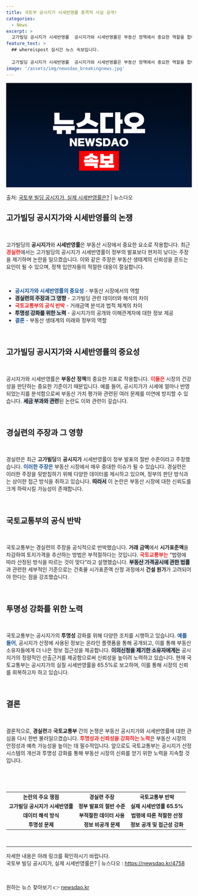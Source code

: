 ```yaml
---
title: 국토부 공시지가 시세반영률 충격적 사실 공개!
categories:
  - News
excerpt: >
  고가빌딩 공시지가 시세반영률  공시지가와 시세반영률은 부동산 정책에서 중요한 역할을 합니다. 최근 경실련은 …
feature_text: >
  ## whereispost 실시간 뉴스 속보입니다.

  고가빌딩 공시지가 시세반영률  공시지가와 시세반영률은 부동산 정책에서 중요한 역할을 합니다. 최근 경실련은 …
image: '/assets/img/newsdao_breakingnews.jpg'
---
```


![뉴스다오 속보](/assets/img/newsdao_breakingnews.jpg)

<p>출처: <a href="https://newsdao.kr/4758" rel="dofollow">국토부 빌딩 공시지가, 실제 시세반영률은?</a> | 뉴스다오</p>

<h2 data-ke-size="size26">고가빌딩 공시지가와 시세반영률의 논쟁</h2>

<p data-ke-size="size16">&nbsp;</p>

고가빌딩의 <b>공시지가</b>와 <b>시세반영률</b>은 부동산 시장에서 중요한 요소로 작용합니다. 최근 <b><span style="color: #ee2323;">경실련</span></b>에서는 고가빌딩의 공시지가 시세반영률이 정부의 발표보다 현저히 낮다는 주장을 제기하며 논란을 일으켰습니다. 이와 같은 주장은 부동산 생태계의 신뢰성을 흔드는 요인이 될 수 있으며, 정책 입안자들의 적절한 대응이 절실합니다. 

<p data-ke-size="size16">&nbsp;</p>

<div>
    <ul>
        <li><b><span style="color: #1a5490;">공시지가와 시세반영률의 중요성</span></b> - 부동산 시장에서의 역할</li>
        <li><b><span style="background-color: #21538527;">경실련의 주장과 그 영향</span></b> - 고가빌딩 관련 데이터와 해석의 차이</li>
        <li><b><span style="color: #ee2323;">국토교통부의 공식 반박</span></b> - 거래금액 분석과 법적 체계의 차이</li>
        <li><b><span style="background-color: #21538527;">투명성 강화를 위한 노력</span></b> - 공시지가의 공개와 이해관계자에 대한 정보 제공</li>
        <li><b><span style="color: #1a5490;">결론</span></b> - 부동산 생태계의 미래와 정부의 역할</li>
    </ul>
</div>

<p data-ke-size="size16">&nbsp;</p>

<h2 data-ke-size="size26">고가빌딩 공시지가와 시세반영률의 중요성</h2>

<p data-ke-size="size16">&nbsp;</p>

공시지가와 시세반영률은 <b>부동산 정책</b>의 중요한 지표로 작용합니다. <b><span style="color: #ee2323;">이들은</span></b> 시장의 건강성을 판단하는 중요한 기준이기 때문입니다. 예를 들어, 공시지가가 시세에 얼마나 반영되었는지를 분석함으로써 부동산 가치 평가와 관련된 여러 문제를 미연에 방지할 수 있습니다. <b><span style="background-color: #21538527;">세금 부과와 관련</span></b>된 논란도 이와 관련이 깊습니다. 

<p data-ke-size="size16">&nbsp;</p>

<h2 data-ke-size="size26">경실련의 주장과 그 영향</h2>

<p data-ke-size="size16">&nbsp;</p>

경실련은 최근 <b>고가빌딩</b>의 <b>공시지가</b> 시세반영률이 정부 발표의 절반 수준이라고 주장했습니다. <b><span style="color: #1a5490;">이러한 주장은</span></b> 부동산 시장에서 매우 중대한 이슈가 될 수 있습니다. 경실련은 이러한 주장을 뒷받침하기 위해 다양한 데이터를 제시하고 있으며, 정부의 판단 방식과는 상이한 접근 방식을 취하고 있습니다. <b><span style="background-color: #21538527;">따라서</span></b> 이 논란은 부동산 시장에 대한 신뢰도를 크게 하락시킬 가능성이 존재합니다.

<p data-ke-size="size16">&nbsp;</p>

<h2 data-ke-size="size26">국토교통부의 공식 반박</h2>

<p data-ke-size="size16">&nbsp;</p>

국토교통부는 경실련의 주장을 공식적으로 반박했습니다. <b>거래 금액</b>에서 <b>시가표준액</b>을 차감하여 토지가격을 추산하는 방법은 부적절하다는 것입니다. <b><span style="color: #ee2323;">국토교통부는</span></b> “법령에 따라 산정된 방식을 따르는 것이 맞다”라고 설명했습니다. <b><span style="background-color: #21538527;">부동산 가격공시에 관한 법률</span></b>과 관련한 세부적인 기준으로는 건축물 시가표준액 산정 과정에서 <b>건설 원가</b>가 고려되어야 한다는 점을 강조했습니다.

<p data-ke-size="size16">&nbsp;</p>

<h2 data-ke-size="size26">투명성 강화를 위한 노력</h2>

<p data-ke-size="size16">&nbsp;</p>

국토교통부는 공시지가의 <b>투명성</b> 강화를 위해 다양한 조치를 시행하고 있습니다. <b><span style="color: #1a5490;">예를 들어</span></b>, 공시지가 산정에 사용된 정보는 온라인 플랫폼을 통해 공개되고, 이를 통해 부동산 소유자들에게 더 나은 정보 접근성을 제공합니다. <b><span style="background-color: #21538527;">이의신청을 제기한 소유자에게는</span></b> 공시지가의 정량적인 산출근거를 제공함으로써 신뢰성을 높이려 노력하고 있습니다. 현재 국토교통부는 공시지가의 실질 시세반영률을 65.5%로 보고하며, 이를 통해 시장의 신뢰를 회복하고자 하고 있습니다.

<p data-ke-size="size16">&nbsp;</p>

<h2 data-ke-size="size26">결론</h2>

<p data-ke-size="size16">&nbsp;</p>

결론적으로, <b>경실련</b>과 <b>국토교통부</b> 간의 논쟁은 부동산 공시지가와 시세반영률에 대한 관심을 다시 한번 불러일으켰습니다. <b><span style="color: #ee2323;">투명성과 신뢰성을 강화하는 노력</span></b>은 부동산 시장의 안정성과 예측 가능성을 높이는 데 필수적입니다. 앞으로도 국토교통부는 공시지가 산정 시스템의 개선과 투명성 강화를 통해 부동산 시장의 신뢰를 얻기 위한 노력을 지속할 것입니다. 

<p data-ke-size="size16">&nbsp;</p>

<p data-ke-size="size16">&nbsp;</p>
<table>
    <tbody>
        <tr>
            <td style="text-align: center; height: 17px;"><b>논란의 주요 쟁점</b></td>
            <td style="text-align: center; height: 17px;"><b>경실련 주장</b></td>
            <td style="text-align: center; height: 17px;"><b>국토교통부 반박</b></td>
        </tr>
        <tr>
            <td style="text-align: center; height: 17px;"><b>고가빌딩 공시지가 시세반영률</b></td>
            <td style="text-align: center; height: 17px;"><b>정부 발표의 절반 수준</b></td>
            <td style="text-align: center; height: 17px;"><b>실제 시세반영률 65.5%</b></td>
        </tr>
        <tr>
            <td style="text-align: center; height: 17px;"><b>데이터 해석 방식</b></td>
            <td style="text-align: center; height: 17px;"><b>부적절한 데이터 사용</b></td>
            <td style="text-align: center; height: 17px;"><b>법령에 따른 적절한 산정</b></td>
        </tr>
        <tr>
            <td style="text-align: center; height: 17px;"><b>투명성 문제</b></td>
            <td style="text-align: center; height: 17px;"><b>정보 비공개 문제</b></td>
            <td style="text-align: center; height: 17px;"><b>정보 공개 및 접근성 강화</b></td>
        </tr>
    </tbody>
</table>

<p data-ke-size="size16">&nbsp;</p>

<hr/> 

<p data-ke-size="size16">자세한 내용은 아래 링크를 확인하시기 바랍니다. <br>
국토부 빌딩 공시지가, 실제 시세반영률은? | 뉴스다오 : <a href="https://newsdao.kr/4758">https://newsdao.kr/4758</a></p>

<p data-ke-size="size16">&nbsp;</p> 

원하는 뉴스 찾아보기 👉 <a href="https://newsdao.kr" rel="dofollow">newsdao.kr</a>


